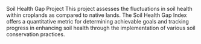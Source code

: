 Soil Health Gap Project
This project assesses the fluctuations in soil health within croplands as compared to native lands. The Soil Health Gap Index offers a quantitative metric for determining achievable goals and tracking progress in enhancing soil health through the implementation of various soil conservation practices.
